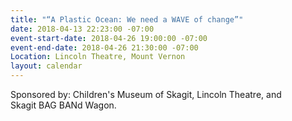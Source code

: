 ```yaml
---
title: "“A Plastic Ocean: We need a WAVE of change”"
date: 2018-04-13 22:23:00 -07:00
event-start-date: 2018-04-26 19:00:00 -07:00
event-end-date: 2018-04-26 21:30:00 -07:00
Location: Lincoln Theatre, Mount Vernon
layout: calendar
---
```


Sponsored by: Children's Museum of Skagit, Lincoln Theatre, and\
Skagit BAG BANd Wagon.